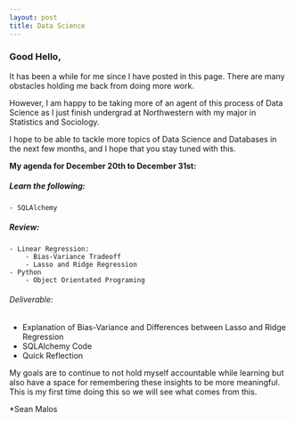 ```yaml
---
layout: post
title: Data Science
---
```


### Good Hello,

It has been a while for me since I have posted in this page. There are many obstacles holding me back from doing more work. 

However, I am happy to be taking more of an agent of this process of Data Science as I just finish undergrad at Northwestern with my major in Statistics and Sociology.

I hope to be able to tackle more topics of Data Science and Databases in the next few months, and I hope that you stay tuned with this.

**My agenda for December 20th to December 31st:**
##### Learn the following:
	- SQLAlchemy

##### Review:
	- Linear Regression:
		- Bias-Variance Tradeoff
		- Lasso and Ridge Regression
	- Python 
		- Object Orientated Programing
		
		
###### Deliverable:
- Explanation of Bias-Variance and Differences between Lasso and Ridge Regression
- SQLAlchemy Code
- Quick Reflection

My goals are to continue to not hold myself accountable while learning but also have a space for remembering these insights to be more meaningful. This is my first time doing this so we will see what comes from this.

*Sean Malos
